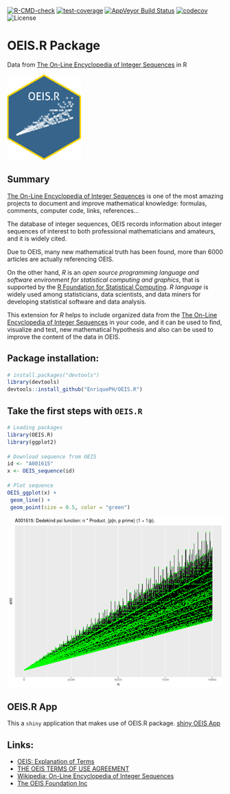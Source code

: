 <!-- badges: start -->
[![R-CMD-check](https://github.com/EnriquePH/OEIS.R/actions/workflows/R-CMD-check.yaml/badge.svg?branch=master)](https://github.com/EnriquePH/OEIS.R/actions/workflows/R-CMD-check.yaml)
[![test-coverage](https://github.com/EnriquePH/OEIS.R/actions/workflows/test-coverage.yaml/badge.svg?branch=master)](https://github.com/EnriquePH/OEIS.R/actions/workflows/test-coverage.yaml)
[![AppVeyor Build Status](https://ci.appveyor.com/api/projects/status/github/EnriquePH/OEIS.R?branch=master&svg=true)](https://ci.appveyor.com/project/EnriquePH/OEIS.R) [![codecov](https://codecov.io/gh/EnriquePH/OEIS.R/branch/master/graph/badge.svg?token=SV878WO4DW)](https://codecov.io/gh/EnriquePH/OEIS.R) ![License](https://img.shields.io/:license-mit-blue.svg)
 <!-- badges: end -->

# OEIS.R Package

Data from [The On-Line Encyclopedia of Integer Sequences](https://oeis.org/) in
R

<img src="https://raw.githubusercontent.com/EnriquePH/OEIS.R/master/sticker/OEIS.R-sticker.png" rel="OEIS.R-sticker" width="172" height="200">

## Summary

[The On-Line Encyclopedia of Integer Sequences](https://oeis.org/) is one of
the most amazing projects to document and improve mathematical knowledge:
formulas, comments, computer code, links, references...

The database of integer sequences, OEIS records information about integer
sequences of interest to both professional mathematicians and amateurs, and it
is widely cited.

Due to OEIS, many new mathematical truth has been found, more than 6000 articles
are actually referencing OEIS.

On the other hand, _R_ is an _open source programming language and software
environment for statistical computing and graphics_, that is supported by the [R
Foundation for Statistical Computing](https://www.r-project.org/foundation/).
_R language_ is widely used among statisticians, data scientists, and data
miners for developing statistical software and data analysis.

This extension for _R_ helps to include organized data from the [The On-Line
Encyclopedia of Integer Sequences](https://oeis.org/) in your code, and it can
be used to find, visualize and test, new mathematical hypothesis and also can be
used to improve the content of the data in OEIS.


## Package installation:

```r
# install.packages("devtools")
library(devtools)
devtools::install_github("EnriquePH/OEIS.R")
```

## Take the first steps with `OEIS.R`

```r
# Loading packages
library(OEIS.R)
library(ggplot2)

# Download sequence from OEIS
id <- "A001615"
x <- OEIS_sequence(id)

# Plot sequence
OEIS_ggplot(x) +
 geom_line() +
 geom_point(size = 0.5, color = "green")
```
![](https://raw.githubusercontent.com/EnriquePH/OEIS.R/master/img/A001615.png)

## OEIS.R App
This a `shiny` application that makes use of OEIS.R package. 
[shiny OEIS App](https://kikesoft.shinyapps.io/OEIS/)

## Links:
* [OEIS: Explanation of Terms](https://oeis.org/eishelp2.html)
* [THE OEIS TERMS OF USE AGREEMENT](https://oeis.org/OEISTermsOfUse.pdf)
* [Wikipedia: On-Line Encyclopedia of Integer Sequences](https://en.wikipedia.org/wiki/On-Line_Encyclopedia_of_Integer_Sequences)
* [The OEIS Foundation Inc](http://oeisf.org/)

